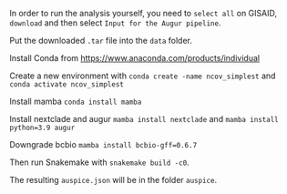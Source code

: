 In order to run the analysis yourself, you need to `select all` on GISAID, `download` and then select `Input for the Augur pipeline`.

Put the downloaded `.tar` file into the `data` folder.

Install Conda from https://www.anaconda.com/products/individual

Create a new environment with `conda create -name ncov_simplest` and `conda activate ncov_simplest`

Install mamba `conda install mamba`

Install nextclade and augur `mamba install nextclade` and `mamba install python=3.9 augur`

Downgrade bcbio `mamba install bcbio-gff=0.6.7`

Then run Snakemake with `snakemake build -c0`.

The resulting `auspice.json` will be in the folder `auspice`.
